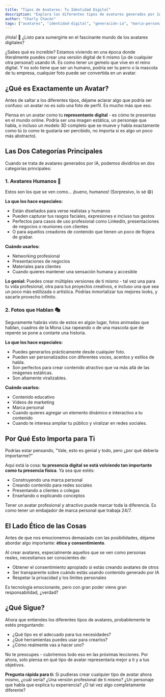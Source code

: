 ```yaml
---
title: "Tipos de Avatares: Tu Identidad Digital"
description: "Explora los diferentes tipos de avatares generados por IA y cómo pueden representarte en el mundo digital"
author: "Charly Chacón"
tags: ["avatares", "identidad-digital", "generación-ia", "marca-personal"]
---
```


¡Hola! 👋 ¿Listo para sumergirte en el fascinante mundo de los avatares digitales?

¿Sabes qué es increíble? Estamos viviendo en una época donde literalmente puedes crear una versión digital de ti mismo (¡o de cualquier otra persona!) usando IA. Es como tener un gemelo que vive en el reino digital. Y no solo tiene que ser un humano, podría ser tu perro o la mascota de tu empresa, cualquier foto puede ser convertida en un avatar.

## ¿Qué es Exactamente un Avatar?

Antes de saltar a los diferentes tipos, déjame aclarar algo que podría ser confuso: un avatar no es solo una foto de perfil. Es mucho más que eso.

Piensa en un avatar como tu **representante digital** - es cómo te presentas en el mundo online. Podría ser una imagen estática, un personaje que habla, o incluso un modelo 3D completo que se mueve y habla exactamente como tú (o como te gustaría ser percibido, no importa si es algo un poco más abstracto).

## Las Dos Categorías Principales

Cuando se trata de avatares generados por IA, podemos dividirlos en dos categorías principales:

### 1. **Avatares Humanos** 👤

Estos son los que se ven como... ¡bueno, humanos! (Sorpresivo, lo sé 😄)

**Lo que los hace especiales:**

- Están diseñados para verse realistas y humanos
- Pueden capturar tus rasgos faciales, expresiones e incluso tus gestos
- Perfectos para casos de uso profesional como LinkedIn, presentaciones de negocios o reuniones con clientes
- O para aquellos creadores de contenido que tienen un poco de flojera de grabar.

**Cuándo usarlos:**

- Networking profesional
- Presentaciones de negocios
- Materiales para clientes
- Cuando quieres mantener una sensación humana y accesible

**Lo genial:** Puedes crear múltiples versiones de ti mismo - tal vez una para tu vida profesional, otra para tus proyectos creativos, e incluso una que sea un poco más estilizada o artística. Podrías inmortalizar tus mejores looks, y sacarle provecho infinito.

### 2. **Fotos que Hablan** 🎭

Seguramente habrás visto de estos en algún lugar, fotos animadas que hablan, cuadros de la Mona Lisa rapeando o de una mascota que de repente se pone a contarte una historia.

**Lo que los hace especiales:**

- Puedes generarlos prácticamente desde cualquier foto.
- Pueden ser personalizados con diferentes voces, acentos y estilos de habla.
- Son perfectos para crear contenido atractivo que va más allá de las imágenes estáticas.
- Son altamente viralizables.

**Cuándo usarlos:**

- Contenido educativo
- Videos de marketing
- Marca personal
- Cuando quieres agregar un elemento dinámico e interactivo a tu contenido
- Cuando te interesa ampliar tu público y viralizar en redes sociales.

## Por Qué Esto Importa para Ti

Podrías estar pensando, "Vale, esto es genial y todo, pero ¿por qué debería importarme?"

Aquí está la cosa: **tu presencia digital se está volviendo tan importante como tu presencia física**. Ya sea que estés:

- Construyendo una marca personal
- Creando contenido para redes sociales
- Presentando a clientes o colegas
- Enseñando o explicando conceptos

Tener un avatar profesional y atractivo puede marcar toda la diferencia. Es como tener un embajador de marca personal que trabaja 24/7.

## El Lado Ético de las Cosas

Antes de que nos emocionemos demasiado con las posibilidades, déjame abordar algo importante: **ética y consentimiento**.

Al crear avatares, especialmente aquellos que se ven como personas reales, necesitamos ser conscientes de:

- Obtener el consentimiento apropiado si estás creando avatares de otros
- Ser transparente sobre cuándo estás usando contenido generado por IA
- Respetar la privacidad y los límites personales

Es tecnología emocionante, pero con gran poder viene gran responsabilidad, ¿verdad?

## ¿Qué Sigue?

Ahora que entiendes los diferentes tipos de avatares, probablemente te estés preguntando:

- ¿Qué tipo es el adecuado para tus necesidades?
- ¿Qué herramientas puedes usar para crearlos?
- ¿Cómo realmente vas a hacer uno?

No te preocupes - cubriremos todo eso en las próximas lecciones. Por ahora, solo piensa en qué tipo de avatar representaría mejor a ti y a tus objetivos.

**Pregunta rápida para ti:** Si pudieras crear cualquier tipo de avatar ahora mismo, ¿cuál sería? ¿Una versión profesional de ti mismo? ¿Un personaje que habla que explica tu experiencia? ¿O tal vez algo completamente diferente?
